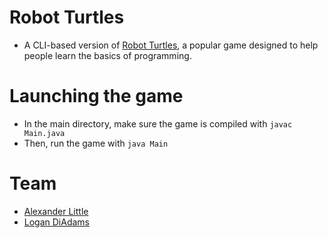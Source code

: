 # Robot Turtles
- A CLI-based version of [Robot Turtles](http://www.robotturtles.com/), a popular game designed to help people learn the basics of programming.

# Launching the game
- In the main directory, make sure the game is compiled with `javac Main.java`
- Then, run the game with `java Main`

# Team
- [Alexander Little](https://github.com/aclittle096)
- [Logan DiAdams](https://github.com/ltdiadams)
